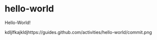 # hello-world
Hello-World!

kdljlfkajkldjhttps://guides.github.com/activities/hello-world/commit.png
